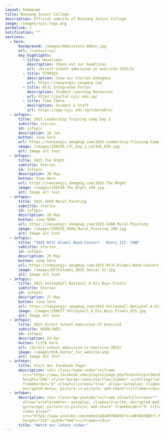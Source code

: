 ```yaml
---
layout: homepage
title: Nanyang Junior College
description: Official website of Nanyang Junior College.
image: /images/nyjc-logo.png
permalink: /
notification: ""
sections:
  - hero:
      background: /images/Admissions-Admin.jpg
      url: /contact-us/
      key_highlights:
        - title: Headlines
          description: Check out our headlines
          url: /direct-school-admission-jc-exercise-2025/5/
        - title: STORIES
          description: View our stories @smugmug
          url: https://nanyangjc.smugmug.com
        - title: NYJC Integrated Portal
          description: Student Learning Resources
          url: https://portal.nyjc.edu.sg/
        - title: Time Table
          description: Student & Staff
          url: https://app.nyjc.edu.sg/timetable/
  - infopic:
      title: 2025 Leadership Training Camp Day 1
      subtitle: stories
      id: infopic
      description: 10 Jun
      button: view here
      url: https://nanyangjc.smugmug.com/2025-Leadership-Training-Camp-Day-1
      image: /images/250710_LTC_Day_1_LUCIUS_028.jpg
      alt: Image alt text
  - infopic:
      title: 2025 The NYght
      subtitle: Stories
      id: infopic
      description: 30 May
      button: View Here
      url: https://nanyangjc.smugmug.com/2025-The-NYght
      image: /images/250530_The_NYght_149.jpg
      alt: Image alt text
  - infopic:
      title: 2025 SG60 Mural Painting
      subtitle: stories
      id: infopic
      description: 28 May
      button: view HERE
      url: https://nanyangjc.smugmug.com/2025-SG60-Mural-Painting
      image: /images/250528_SG60_Mural_Painting_100.jpg
      alt: Image alt text
  - infopic:
      title: "2025 NYJC Alumni Band Concert - Roots III: 归根"
      subtitle: stories
      id: infopic
      description: 25 May
      button: view here
      url: https://nanyangjc.smugmug.com/2025-NYJC-Alumni-Band-Concert-Roots-III-%E5%BD%92%E6%A0%B9
      image: /images/NYJCalumni_2025_Social_51.jpg
      alt: Image alt text
  - infopic:
      title: 2025 Volleyball National A Div Boys Finals
      subtitle: Stories
      id: infopic
      description: 27 May
      button: view here
      url: https://nanyangjc.smugmug.com/2025-Volleyball-National-A-Div-Boys-Finals
      image: /images/250527_Volleyball_A_Div_Boys_Finals_015.jpg
      alt: Image alt text
  - infopic:
      title: 2025 Direct School Admission-JC ExercisE
      subtitle: HEADLINES
      id: infopic
      description: 24 Apr
      button: CLICK here
      url: /direct-school-admission-jc-exercise-2025/
      image: /images/DSA_banner_for_website.png
      alt: Image alt text
  - infobar:
      title: Visit Our Facebook Page!
      description: <div class="home-video"><iframe
        src="https://www.facebook.com/plugins/page.php?href=https%3A%2F%2Fwww.facebook.com%2FNanyangjc%2F&tabs=timeline&width=340&height=500&small_header=false&adapt_container_width=true&hide_cover=false&show_facepile=true&appId"
        height="500" style="border:none;overflow:hidden" scrolling="no"
        frameborder="0" allowfullscreen="true" allow="autoplay; clipboard-write;
        encrypted-media; picture-in-picture; web-share"></iframe></div>
  - infobar:
      description: <div class="bp-youtube"><iframe allowfullscreen=""
        allow="accelerometer; autoplay; clipboard-write; encrypted-media;
        gyroscope; picture-in-picture; web-share" frameborder="0" title="YouTube
        video player"
        src="https://www.youtube.com/embed/pQu6RfWKO9k?si=WFHQ65NQ5tl-M84f"
        height="315" width="560"></iframe></div>
      title: "Watch our latest video:"
---
```

